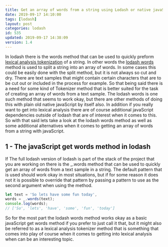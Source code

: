 ```yaml
---
title: Get an array of words from a string using Lodash or native javaScript AKA Lexical Analysis Tokenization
date: 2019-09-17 14:10:00
tags: [lodash]
layout: post
categories: lodash
id: 535
updated: 2019-09-17 14:38:09
version: 1.4
---
```


In lodash there is the words method that can be used to quickly preform [lexical analysis tokenization](https://en.wikipedia.org/wiki/Lexical_analysis#Tokenization) of a string. In other words the [lodash words](https://lodash.com/docs/4.17.15#words) method is used to split a string into an array of words. In some cases this could be easily done with the split method, but it is not always so cut and dry. There are text samples that might contain certain characters that are to be cut out or included in the process for example. So that being said there is a need for some kind of Tokenizer method that is better suited for the task of creating an array of words from a text sample. 
The lodash words is one such method that seems to work okay, but there are other methods of doing this with plain old native javaScript by itself also. In addition if you really want to get into lexical analysis there are of course additional javaScript dependencies outside of lodash that are of interest when it comes to this. So with that said lets take a look at the lodash words method as well as some additional alternatives when it comes to getting an array of words from a string with javaScript.

<!-- more -->

## 1 - The javaScript get words method in lodash

If The full lodash version of lodash is part of the stack of the project that you are working on there is the \_.words method that can be used to quickly get an array of words from a text sample in a string. The default pattern that is used should work okay in most situations, but if for some reason it does not it is possible to override that pattern by passing a pattern to use as the second argument when using the method.

```js
let text = 'So lets have some fun today',
words = _.words(text);
console.log(words);
// ['So', 'lets', 'have', 'some', 'fun', 'today']
```

So for the most part the lodash words method works okay as a basic javaScript get words method if you prefer to just call it that, but it might also be referred to as a lexical analysis tokenizer method that is something that comes into play of course when it comes to getting into lexical analysis when can be an interesting topic.

